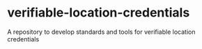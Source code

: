 # verifiable-location-credentials
A repository to develop standards and tools for verifiable location credentials
